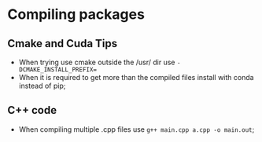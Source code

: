 # Compiling packages

## Cmake and Cuda Tips
* When trying use cmake outside the /usr/ dir use ```-DCMAKE_INSTALL_PREFIX= ```
* When it is required to get more than the compiled files install with conda instead of pip;

## C++ code
* When compiling multiple .cpp files use ``` g++ main.cpp a.cpp -o main.out ```;
